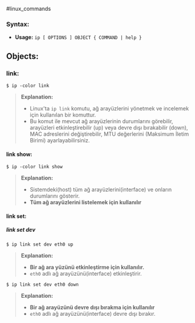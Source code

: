 #linux_commands 

### Syntax:
+ **Usage:** `ip [ OPTIONS ] OBJECT { COMMAND | help }`

## Objects:
### link:
```shell
$ ip -color link
```
> **Explanation:**
> + Linux'ta `ip link` komutu, ağ arayüzlerini yönetmek ve incelemek için kullanılan bir komuttur.
> + Bu komut ile mevcut ağ arayüzlerinin durumlarını görebilir, arayüzleri etkinleştirebilir (up) veya devre dışı bırakabilir (down), MAC adreslerini değiştirebilir, MTU değerlerini (Maksimum İletim Birimi) ayarlayabilirsiniz.

#### link show:
```shell
$ ip -color link show
```
> **Explanation:**
> + Sistemdeki(host) tüm ağ arayüzlerini(interface) ve onların durumlarını gösterir.
> + **Tüm ağ arayüzlerini listelemek için kullanılır**

#### link set:
##### link set dev
```shell
$ ip link set dev eth0 up
```
> **Explanation:**
> - **Bir ağ ara yüzünü etkinleştirme için kullanılır.**
> - `eth0` adlı ağ arayüzünü(interface) etkinleştirir.

```shell
$ ip link set dev eth0 down
```
> **Explanation:**
> - **Bir ağ arayüzünü devre dışı bırakma için kullanılır**
> - `eth0` adlı ağ arayüzünü(interface) devre dışı bırakır.

